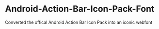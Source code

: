 Android-Action-Bar-Icon-Pack-Font
=================================

Converted the offical Android Action Bar Icon Pack into an iconic webfont